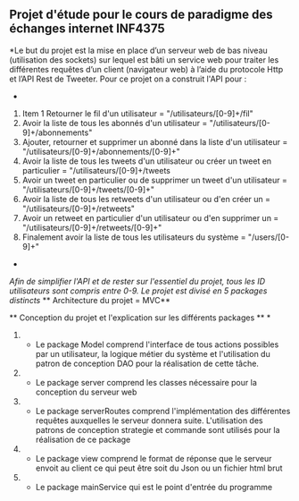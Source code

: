 ## Projet d'étude pour le cours de paradigme des échanges internet INF4375

*Le but du projet est la mise en place d’un serveur web de bas niveau (utilisation des sockets) sur lequel est bâti un service web pour traiter les différentes requêtes d’un client (navigateur web) à l’aide du protocole Http et l’API  Rest de Tweeter. Pour ce projet on a construit l'API pour :

*
1. Item 1 Retourner le fil d'un utilisateur = "/utilisateurs/[0-9]+/fil"
2. Avoir la liste de tous les abonnés d'un utilisateur = "/utilisateurs/[0-9]+/abonnements"
3. Ajouter, retourner et supprimer un abonné dans la liste d'un utilisateur = "/utilisateurs/[0-9]+/abonnements/[0-9]+"
4. Avoir la liste de tous les tweets d'un utilisateur ou créer un tweet en particulier = "/utilisateurs/[0-9]+/tweets 
5. Avoir un tweet en particulier ou de supprimer un tweet d'un utilisateur = "/utilisateurs/[0-9]+/tweets/[0-9]+"
6. Avoir la liste de tous les retweets d'un utilisateur ou d'en créer un = "/utilisateurs/[0-9]+/retweets"
7. Avoir un retweet en particulier d'un utilisateur ou d'en supprimer un = "/utilisateurs/[0-9]+/retweets/[0-9]+"
8. Finalement avoir la liste de tous les utilisateurs du système = "/users/[0-9]+"
*

*Afin de simplifier l'API et de rester sur l'essentiel du projet, tous les ID utilisateurs sont compris entre 0-9. Le projet est
divisé en 5 packages distincts*
** Architecture du projet = MVC**

** Conception du projet et l'explication sur les différents packages **
*
1. - Le package Model comprend l'interface de tous actions possibles par un utilisateur, la logique métier du système et l'utilisation du patron de conception DAO pour la réalisation de cette tâche.
2. - Le package server comprend les classes nécessaire pour la conception du serveur web
3. - Le package serverRoutes comprend l'implémentation des différentes requêtes auxquelles le serveur donnera suite. L'utilisation des patrons de conception strategie et commande sont utilisés pour la réalisation de ce package
4. - Le package view comprend le format de réponse que le serveur envoit au client ce qui peut être soit du Json ou un fichier html brut
5. - Le package mainService qui est le point d'entrée du programme
